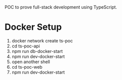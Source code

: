 POC to prove full-stack development using TypeScript.

# Docker Setup
1. docker network create ts-poc
1. cd ts-poc-api
1. npm run db-docker-start
1. npm run dev-docker-start
1. open another shell
1. cd ts-poc-web
1. npm run dev-docker-start